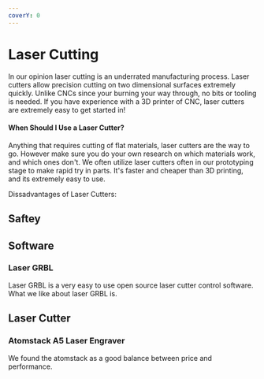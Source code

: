 ```yaml
---
coverY: 0
---
```


# Laser Cutting

In our opinion laser cutting is an underrated manufacturing process. Laser cutters allow precision cutting on two dimensional surfaces extremely quickly. Unlike CNCs since your burning your way through, no bits or tooling is needed. If you have experience with a 3D printer of CNC, laser cutters are extremely easy to get started in!

#### When Should I Use  a Laser Cutter?

Anything that requires cutting of flat materials, laser cutters are the way to go. However make sure you do your own research on which materials work, and which ones don't. We often utilize laser cutters often in our prototyping stage to make rapid try in parts. It's faster and cheaper than 3D printing, and its extremely easy to use.&#x20;

Dissadvantages of Laser Cutters:



## Saftey



## Software

### Laser GRBL

Laser GRBL is a very easy to use open source laser cutter control software. What we like about laser GRBL is.

## Laser Cutter

### Atomstack A5 Laser Engraver

We found the atomstack as a good balance between price and performance.&#x20;

